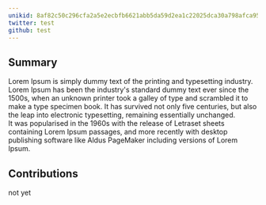 ```yaml
---
unikid: 8af82c50c296cfa2a5e2ecbfb6621abb5da59d2ea1c22025dca30a798afca95b
twitter: test
github: test
---
```


## Summary
Lorem Ipsum is simply dummy text of the printing and typesetting industry. Lorem Ipsum has been the industry's standard dummy text ever since the 1500s, when an unknown printer took a galley of type and scrambled it to make a type specimen book. It has survived not only five centuries, but also the leap into electronic typesetting, remaining essentially unchanged.  
It was popularised in the 1960s with the release of Letraset sheets containing Lorem Ipsum passages, and more recently with desktop publishing software like Aldus PageMaker including versions of Lorem Ipsum.

## Contributions
not yet